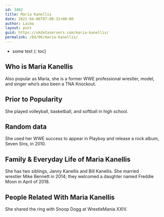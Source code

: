 ```yaml
---
id: 3462
title: Maria Kanellis
date: 2021-04-06T07:00:31+00:00
author: Laima
layout: post
guid: https://ukdataservers.com/maria-kanellis/
permalink: /04/06/maria-kanellis/
---
```


* some text
{: toc}


## Who is Maria Kanellis
                  
                  
                  
Also popular as Maria, she is a former WWE professional wrestler, model, and singer who&#8217;s also been a TNA Knockout.
                  
              
            
              
            
                
                
                
## Prior to Popularity
                  
                  
                  
She played volleyball, basketball, and softball in high school.
                  
              
            
              
            
                
                
                
## Random data
                  
                  
                  
She used her WWE success to appear in Playboy and release a rock album, Seven Sins, in 2010.
                  
              
            
              
            
                
                
                
## Family & Everyday Life of Maria Kanellis
                  
                  
                  
She has two siblings, Janny Kanellis and Bill Kanellis. She married wrestler Mike Bennett in 2014; they welcomed a daughter named Freddie Moon in April of 2018.
                  
              
            
              
            
                
                
                
## People Related With Maria Kanellis
                  
                  
                  
She shared the ring with Snoop Dogg at WrestleMania XXIV.
                  
              
            
              
            
                
              
            
              
              
            
            
              
            
          
          
          
